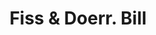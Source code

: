 ---
doi: 10.7916/D8W96N9C
date_other: '1890'
date_other_textual: 1890-1899
form: printed ephemera
genre:
- Invoices
name:
- Fiss & Doerr
object_in_context_url: https://biggert.cul.columbia.edu/items/view/ave_biggert_00995
subject_hierarchical_geographic:
- New York, New York, United States
subject_name:
- Fiss & Doerr
title: Fiss & Doerr. Bill
sort_title: Fiss & Doerr. Bill
call_number: ave_biggert_00995
coordinates:
- 40.71277777777778,-74.00583333333333
pid: ave_biggert_00995
identifiers: ave_biggert_00995
thumbnail: https://derivativo-2.library.columbia.edu/iiif/2/ldpd:344314/full/!256,256/0/native.jpg
permalink: "/biggert/ave_biggert_00995/"
layout: iiif-image-page
---